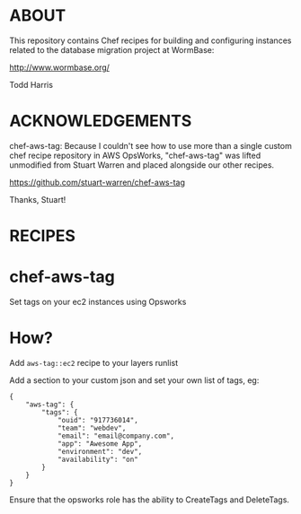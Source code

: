 ABOUT
================

This repository contains Chef recipes for building and 
configuring instances related to the database migration project
at WormBase:

   http://www.wormbase.org/
  
Todd Harris


ACKNOWLEDGEMENTS
==================

chef-aws-tag:
Because I couldn't see how to use more than a single custom chef recipe 
repository in AWS OpsWorks, "chef-aws-tag" was lifted unmodified
from Stuart Warren and placed alongside our other recipes.

   https://github.com/stuart-warren/chef-aws-tag

Thanks, Stuart!



RECIPES
========


chef-aws-tag
============

Set tags on your ec2 instances using Opsworks

How?
====

Add ``aws-tag::ec2`` recipe to your layers runlist

Add a section to your custom json and set your own list of tags, eg:

```
{
    "aws-tag": {
        "tags": {
            "ouid": "917736014",
            "team": "webdev",
            "email": "email@company.com",
            "app": "Awesome App",
            "environment": "dev",
            "availability": "on"
        }
    }
}
```

Ensure that the opsworks role has the ability to CreateTags and DeleteTags.
